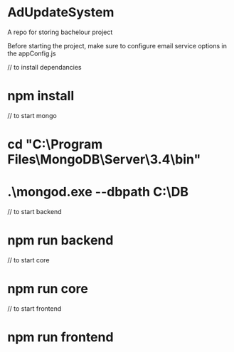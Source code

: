 # AdUpdateSystem
A repo for storing bachelour project

Before starting the project, make sure to configure email service options in the appConfig.js

// to install dependancies
# npm install



// to start mongo
# cd "C:\Program Files\MongoDB\Server\3.4\bin\"
# .\mongod.exe --dbpath C:\DB

// to start backend
# npm run backend

// to start core
# npm run core

// to start frontend
# npm run frontend
